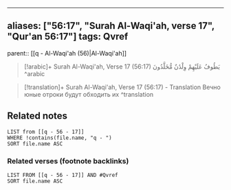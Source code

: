 
---
aliases: ["56:17", "Surah Al-Waqi'ah, verse 17", "Qur'an 56:17"]
tags: Qvref
---

parent:: [[q - Al-Waqi'ah (56)|Al-Waqi'ah]]

> [!arabic]+ Surah Al-Waqi'ah, Verse 17 (56:17)
> <span class="quran-arabic">يَطُوفُ عَلَيْهِمْ وِلْدَٰنٌ مُّخَلَّدُونَ</span>
^arabic

> [!translation]+ Surah Al-Waqi'ah, Verse 17 (56:17) - Translation
> Вечно юные отроки будут обходить их
^translation



## Related notes
```dataview
LIST from [[q - 56 - 17]]
WHERE !contains(file.name, "q - ")
SORT file.name ASC
```

### Related verses (footnote backlinks)
```dataview
LIST FROM [[q - 56 - 17]] AND #Qvref
SORT file.name ASC
```

